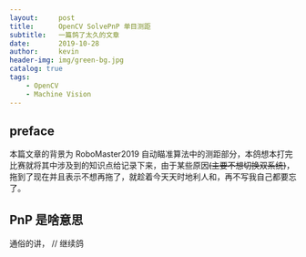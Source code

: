 ```yaml
---
layout:     post
title:      OpenCV SolvePnP 单目测距
subtitle:   一篇鸽了太久的文章
date:       2019-10-28
author:     kevin
header-img: img/green-bg.jpg
catalog: true
tags:
    - OpenCV
    - Machine Vision
---
```




## preface 



本篇文章的背景为 RoboMaster2019 自动瞄准算法中的测距部分，本鸽想本打完比赛就将其中涉及到的知识点给记录下来，由于某些原因~~(主要不想切换双系统)~~，拖到了现在并且表示不想再拖了，就趁着今天天时地利人和，再不写我自己都要忘了。



## PnP 是啥意思



通俗的讲， // 继续鸽